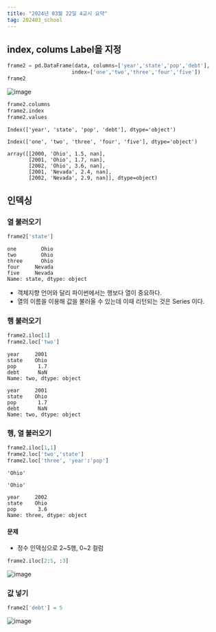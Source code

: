 ```yaml
---
title: "2024년 03월 22일 4교시 요약"
tag: 202403_school
---
```


## index, colums Label을 지정

```python
frame2 = pd.DataFrame(data, columns=['year','state','pop','debt'],
                     index=['one','two','three','four','five'])
frame2
```

![image](https://github.com/yony-k/yony-k.github.io/assets/109204976/b4356d4e-9e5a-4685-b856-d796919b1616)

```python
frame2.columns
frame2.index
frame2.values
```

```
Index(['year', 'state', 'pop', 'debt'], dtype='object')

Index(['one', 'two', 'three', 'four', 'five'], dtype='object')

array([[2000, 'Ohio', 1.5, nan],
       [2001, 'Ohio', 1.7, nan],
       [2002, 'Ohio', 3.6, nan],
       [2001, 'Nevada', 2.4, nan],
       [2002, 'Nevada', 2.9, nan]], dtype=object)
```

## 인덱싱

### 열 불러오기

```python
frame2['state']
```

```
one        Ohio
two        Ohio
three      Ohio
four     Nevada
five     Nevada
Name: state, dtype: object
```

- 객체지향 언어와 달리 파이썬에서는 행보다 열이 중요하다.
- 열의 이름을 이용해 값을 불러올 수 있는데 이때 리턴되는 것은 Series 이다.

### 행 불러오기

```python
frame2.iloc[1]
frame2.loc['two']
```

```
year     2001
state    Ohio
pop       1.7
debt      NaN
Name: two, dtype: object

year     2001
state    Ohio
pop       1.7
debt      NaN
Name: two, dtype: object
```

### 행, 열 불러오기

```python
frame2.iloc[1,1]
frame2.loc['two','state']
frame2.loc['three', 'year':'pop']
```

```
'Ohio'

'Ohio'

year     2002
state    Ohio
pop       3.6
Name: three, dtype: object
```

#### 문제

- 정수 인덱싱으로 2~5행, 0~2 컬럼

```python
frame2.iloc[2:5, :3]
```

![image](https://github.com/yeanandchild4/vitabucket/assets/109204976/f66157ad-7f9c-456e-be23-ce1751144fb0)


### 값 넣기

```python
frame2['debt'] = 5
```

![image](https://github.com/yeanandchild4/vitabucket/assets/109204976/a8428600-3059-4490-90c2-10ef7a8271f0)